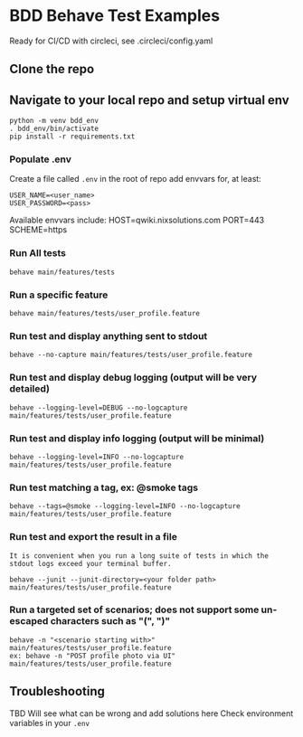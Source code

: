 # BDD Behave Test Examples
Ready for CI/CD with circleci, see .circleci/config.yaml

## Clone the repo

## Navigate to your local repo and setup virtual env

    python -m venv bdd_env 
    . bdd_env/bin/activate
	pip install -r requirements.txt


### Populate .env
    
Create a file called `.env` in the root of repo add envvars for, at least:

    USER_NAME=<user_name>
    USER_PASSWORD=<pass>

Available envvars include:
    HOST=qwiki.nixsolutions.com
    PORT=443
    SCHEME=https

### Run All tests 
    behave main/features/tests


### Run a specific feature
	behave main/features/tests/user_profile.feature

### Run test and display anything sent to stdout
	behave --no-capture main/features/tests/user_profile.feature

### Run test and display debug logging (output will be very detailed)
    behave --logging-level=DEBUG --no-logcapture main/features/tests/user_profile.feature

### Run test and display info logging (output will be minimal)
    behave --logging-level=INFO --no-logcapture main/features/tests/user_profile.feature

### Run test matching a tag, ex: @smoke tags 
    behave --tags=@smoke --logging-level=INFO --no-logcapture main/features/tests/user_profile.feature

### Run test and export the result in a file
    It is convenient when you run a long suite of tests in which the stdout logs exceed your terminal buffer.
    
    behave --junit --junit-directory=<your folder path> main/features/tests/user_profile.feature

### Run a targeted set of scenarios; does not support some un-escaped characters such as "(", ")"
    behave -n "<scenario starting with>" main/features/tests/user_profile.feature
    ex: behave -n "POST profile photo via UI" main/features/tests/user_profile.feature

## Troubleshooting
TBD
Will see what can be wrong and add solutions here
Check environment variables in your `.env` 
